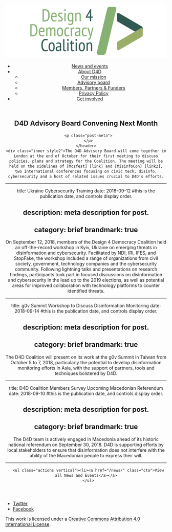 <!DOCTYPE html>
<html lang="en_US"><head>
  <meta charset="utf-8">
  <meta http-equiv="X-UA-Compatible" content="IE=edge">
  <meta name="viewport" content="width=device-width, initial-scale=1">
  <link rel="apple-touch-icon" sizes="180x180" href="/assets/favicon/apple-touch-icon.png">
  <link rel="icon" type="image/png" sizes="32x32" href="/assets/favicon/favicon-32x32.png">
  <link rel="icon" type="image/png" sizes="16x16" href="/assets/favicon/favicon-16x16.png">
  <link rel="manifest" href="/site.webmanifest">
  <link rel="mask-icon" href="/assets/favicon/safari-pinned-tab.svg" color="#5bbad5">
  <meta name="msapplication-TileColor" content="#00aba9">
  <meta name="theme-color" content="#ffffff">

  
  <!-- Begin Jekyll SEO tag v2.4.0 -->
<title>D4D Advisory Board Convening Next Month | D4D Coalition</title>
<meta name="generator" content="Jekyll v3.7.3" />
<meta property="og:title" content="D4D Advisory Board Convening Next Month" />
<meta property="og:locale" content="en_US" />
<meta name="description" content="The D4D Advisory Board will come together in London at the end of October for their first meeting to discuss policies, plans and strategy for the Coalition. The meeting will be held on the sidelines of Mozfest and MisinfoCon, two international conferences focusing on civic tech, disinfo, cybersecurity and a host of related issues crucial to D4D’s efforts." />
<meta property="og:description" content="The D4D Advisory Board will come together in London at the end of October for their first meeting to discuss policies, plans and strategy for the Coalition. The meeting will be held on the sidelines of Mozfest and MisinfoCon, two international conferences focusing on civic tech, disinfo, cybersecurity and a host of related issues crucial to D4D’s efforts." />
<link rel="canonical" href="https://d4dcoalition.org/news/D4D-news-trial-run.html" />
<meta property="og:url" content="https://d4dcoalition.org/news/D4D-news-trial-run.html" />
<meta property="og:site_name" content="D4D Coalition" />
<meta property="og:type" content="article" />
<meta property="article:published_time" content="2018-09-14T00:00:00-04:00" />
<meta name="twitter:card" content="summary" />
<meta name="twitter:site" content="@design4dem" />
<meta name="google-site-verification" content="" />
<script type="application/ld+json">
{"description":"The D4D Advisory Board will come together in London at the end of October for their first meeting to discuss policies, plans and strategy for the Coalition. The meeting will be held on the sidelines of Mozfest and MisinfoCon, two international conferences focusing on civic tech, disinfo, cybersecurity and a host of related issues crucial to D4D’s efforts.","@type":"BlogPosting","url":"https://d4dcoalition.org/news/D4D-news-trial-run.html","publisher":{"@type":"Organization","logo":{"@type":"ImageObject","url":"https://d4dcoalition.org/assets/img/logos/d4d-logo.png"}},"headline":"D4D Advisory Board Convening Next Month","dateModified":"2018-09-14T00:00:00-04:00","datePublished":"2018-09-14T00:00:00-04:00","mainEntityOfPage":{"@type":"WebPage","@id":"https://d4dcoalition.org/news/D4D-news-trial-run.html"},"@context":"http://schema.org"}</script>
<!-- End Jekyll SEO tag -->

  <link rel="stylesheet" href="/tarteaucitron/css/tarteaucitron.css">
  <link rel="stylesheet" href="/assets/main.css">

  <link type="application/atom+xml" rel="alternate" href="https://d4dcoalition.org/feed.xml" title="D4D Coalition" />

</head>
<body>
  <!-- Wrapper -->
  <div id="wrapper"><header class="" role="banner" id="header">
    <!-- Logo -->
    <div class="logo">
      <a class="site-title" rel="author" href="/"><img src="/assets/img/d4d-logo.png" alt="D4D Coalition" /></a>
    </div><!-- to do: figure out how to manage dropdown -->
      <!-- Nav -->
      <nav id="nav"><ul><li class="current">
            <a class="page-link" href="/news/">
              News and events
            </a></li><li class="">
            <a class="page-link icon fa-angle-down" href="/areas-focus/">
              About D4D
            </a><ul><li>
                  <a href="/areas-focus/#">
                    Our mission
                  </a>
              </li><li>
                  <a href="/advisory-board/#">
                    Advisory board
                  </a>
              </li><li>
                  <a href="/members-partners-funders/#">
                    Members, Partners &amp; Funders
                  </a>
              </li><li>
                  <a href="/privacy-policy.html#">
                    Privacy Policy
                  </a>
              </li></ul></li><li class="">
            <a class="page-link" href="/join-us/">
              Get involved
            </a></li></ul></nav></header>
<section class="main alt event" aria-label="Content">
    <header>
      <h2 class="post-title">D4D Advisory Board Convening Next Month</h2>
      

      <p class="post-meta">
      </p>
    </header>
    <div class="inner style2">The D4D Advisory Board will come together in London at the end of October for their first meeting to discuss policies, plans and strategy for the Coalition. The meeting will be held on the sidelines of [Mozfest] [link] and [MisinfoCon] [link2], two international conferences focusing on civic tech, disinfo, cybersecurity and a host of related issues crucial to D4D’s efforts.


[link]: https://mozillafestival.org/

[link2]: https://misinfocon.com/join-us-for-misinfocon-london-oct-24th-a5c597303bab


---
title: Ukraine Cybersecurity Training 
date: 2018-09-12 #this is the publication date, and controls display order.

# description: meta description for post.

category: brief
brandmark: true
---

On September 12, 2018, members of the Design 4 Democracy Coalition held an off-the-record workshop in Kyiv, Ukraine on emerging threats in disinformation and cybersecurity. Facilitated by NDI, IRI, IFES, and StopFake, the workshop included a range of organizations from civil society, government, technology companies and the cybersecurity community. Following lightning talks and presentations on research findings, participants took part in focused discussions on disinformation and cybersecurity in the lead up to the 2019 elections, as well as potential areas for improved collaboration with technology platforms to counter identified threats.

---
title: g0v Summit Workshop to Discuss Disinformation Monitoring
date: 2018-09-14 #this is the publication date, and controls display order.

# description: meta description for post.

category: brief
brandmark: true
---

The D4D Coalition will present on its work at the g0v Summit in Taiwan from October 5 to 7, 2018,  particularly the potential to develop disinformation monitoring efforts in Asia, with the support of partners, tools and techniques bolstered by D4D.

---
title: D4D Coalition Members Survey Upcoming Macedonian Referendum
date: 2018-09-10 #this is the publication date, and controls display order.

# description: meta description for post.

category: brief
brandmark: true
---

The D4D team is actively engaged in Macedonia ahead of its historic national referendum on September 30, 2018. D4D is supporting efforts by local stakeholders to ensure that disinformation does not interfere with the ability of the Macedonian people to express their will.

---


      <ul class="actions vertical"><li><a href="/news/" class="cta">View all News and Events</a></a>
      </ul>
  </div>
</section>
<footer id="footer" class="accent3">
  <ul class="icons">
    <li><a href="https://twitter.com/design4dem" class="icon alt fa-twitter"><span class="label">Twitter</span></a></li>
    <li><a href="https://www.facebook.com/Design4Democracy" class="icon alt fa-facebook"><span class="label">Facebook</span></a></li>
    <!--li><a href="#" class="icon alt fa-instagram"><span class="label">Instagram</span></a></li>
    <li><a href="#" class="icon alt fa-github"><span class="label">GitHub</span></a></li>
    <li><a href="#" class="icon alt fa-phone"><span class="label">Phone</span></a></li>
    <li><a href="#" class="icon alt fa-envelope-o"><span class="label">Email</span></a></li-->
  </ul>
  <p class="copyright">This work is licensed under a <a rel="license" href="http://creativecommons.org/licenses/by/4.0/">Creative Commons Attribution 4.0 International License</a>.</p>
</footer>
</div><!-- /wrapper -->
  <!-- Scripts -->
    <script src="/assets/js/scripts.min.js"></script><script src="/tarteaucitron/tarteaucitron.js"></script>
    <script type="text/javascript">
    (function($) {
      $(document).ready(function(){
        tarteaucitron.init({
          "hashtag": "#tarteaucitron", /* Automatically open the panel with the hashtag */
          "highPrivacy": false, /* disabling the auto consent feature on navigation? */
          "orientation": "top", /* the big banner should be on 'top' or 'bottom'? */
          "adblocker": false, /* Display a message if an adblocker is detected */
          "showAlertSmall": true, /* show the small banner on bottom right? */
          "cookieslist": true, /* Display the list of cookies installed ? */
          "removeCredit": false, /* remove the credit link? */
          //"cookieDomain": ".example.com" /* Domain name on which the cookie for the subdomains will be placed */
        });
      });
    })(jQuery);
    </script><script type="text/javascript">
  tarteaucitron.user.analyticsUa = 'UA-120811815-1';
  tarteaucitron.user.analyticsMore = function () { /* add here your optionnal ga.push() */ };
  (tarteaucitron.job = tarteaucitron.job || []).push('analytics');
</script></body>

</html>
